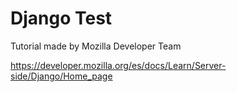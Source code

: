 # Django Test
Tutorial made by Mozilla Developer Team

https://developer.mozilla.org/es/docs/Learn/Server-side/Django/Home_page